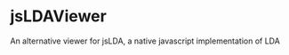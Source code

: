 jsLDAViewer
===========

An alternative viewer for jsLDA, a native javascript implementation of LDA
